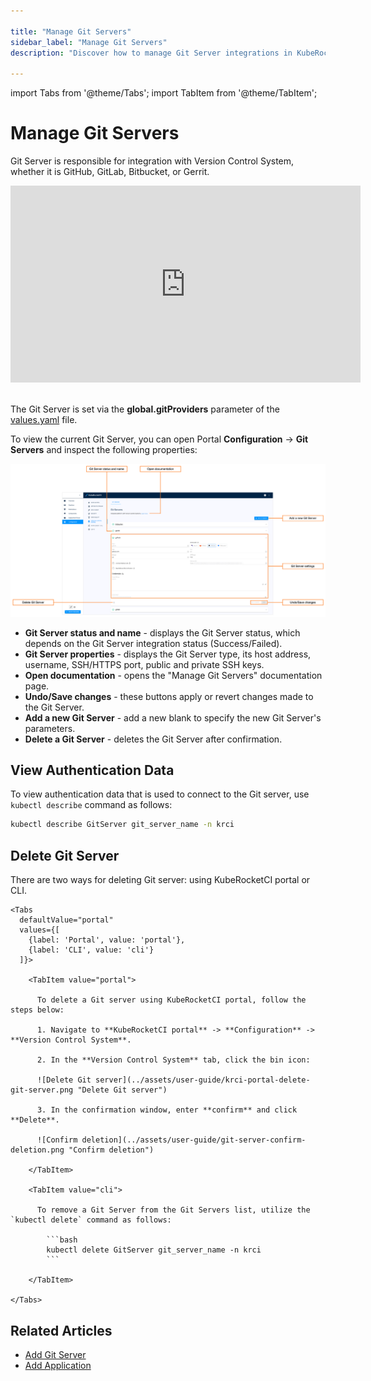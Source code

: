 ```yaml
---

title: "Manage Git Servers"
sidebar_label: "Manage Git Servers"
description: "Discover how to manage Git Server integrations in KubeRocketCI for seamless Version Control System connectivity, ensuring streamlined workflows."

---
```

<!-- markdownlint-disable MD025 -->

import Tabs from '@theme/Tabs';
import TabItem from '@theme/TabItem';

# Manage Git Servers

<head>
  <link rel="canonical" href="https://docs.kuberocketci.io/docs/user-guide/git-server-overview" />
</head>

Git Server is responsible for integration with Version Control System, whether it is GitHub, GitLab, Bitbucket, or Gerrit.

<div style={{ display: 'flex', justifyContent: 'center' }}>
<iframe width="560" height="315" src="https://www.youtube.com/embed/pzheGwBLZvU" title="YouTube video player" frameborder="0" allow="accelerometer; autoplay; clipboard-write; encrypted-media; gyroscope; picture-in-picture" allowfullscreen="allowfullscreen"></iframe>
</div><br />

The Git Server is set via the **global.gitProviders** parameter of the [values.yaml](https://github.com/epam/edp-install/blob/release/3.9/deploy-templates/values.yaml#L12) file.

To view the current Git Server, you can open Portal **Configuration** -> **Git Servers** and inspect the following properties:

![Git Server menu](../assets/user-guide/krci-portal-git-server-overview.png "Git Server menu")

* **Git Server status and name** - displays the Git Server status, which depends on the Git Server integration status (Success/Failed).
* **Git Server properties** - displays the Git Server type, its host address, username, SSH/HTTPS port, public and private SSH keys.
* **Open documentation** - opens the "Manage Git Servers" documentation page.
* **Undo/Save changes** - these buttons apply or revert changes made to the Git Server.
* **Add a new Git Server** - add a new blank to specify the new Git Server's parameters.
* **Delete a Git Server** - deletes the Git Server after confirmation.

## View Authentication Data

To view authentication data that is used to connect to the Git server, use `kubectl describe` command as follows:

  ```bash
  kubectl describe GitServer git_server_name -n krci
  ```

## Delete Git Server

There are two ways for deleting Git server: using KubeRocketCI portal or CLI.

    <Tabs
      defaultValue="portal"
      values={[
        {label: 'Portal', value: 'portal'},
        {label: 'CLI', value: 'cli'}
      ]}>

        <TabItem value="portal">

          To delete a Git server using KubeRocketCI portal, follow the steps below:

          1. Navigate to **KubeRocketCI portal** -> **Configuration** -> **Version Control System**.

          2. In the **Version Control System** tab, click the bin icon:

          ![Delete Git server](../assets/user-guide/krci-portal-delete-git-server.png "Delete Git server")

          3. In the confirmation window, enter **confirm** and click **Delete**.

          ![Confirm deletion](../assets/user-guide/git-server-confirm-deletion.png "Confirm deletion")

        </TabItem>

        <TabItem value="cli">

          To remove a Git Server from the Git Servers list, utilize the `kubectl delete` command as follows:

            ```bash
            kubectl delete GitServer git_server_name -n krci
            ```

        </TabItem>

    </Tabs>

## Related Articles

* [Add Git Server](add-git-server.md)
* [Add Application](add-application.md)
